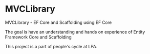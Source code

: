 # MVCLibrary
MVCLibrary - EF Core and Scaffolding using EF Core

The goal is have an understanding and hands on experience of Entity Framework Core and Scaffolding

This project is a part of people's cycle at LPA.

